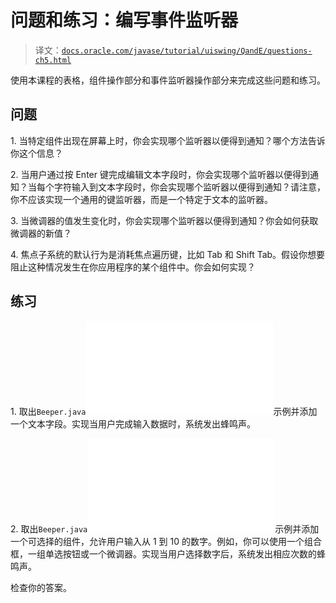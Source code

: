 # 问题和练习：编写事件监听器

> 译文：[`docs.oracle.com/javase/tutorial/uiswing/QandE/questions-ch5.html`](https://docs.oracle.com/javase/tutorial/uiswing/QandE/questions-ch5.html)

使用本课程的表格，组件操作部分和事件监听器操作部分来完成这些问题和练习。

## 问题

1\. 当特定组件出现在屏幕上时，你会实现哪个监听器以便得到通知？哪个方法告诉你这个信息？

2\. 当用户通过按 Enter 键完成编辑文本字段时，你会实现哪个监听器以便得到通知？当每个字符输入到文本字段时，你会实现哪个监听器以便得到通知？请注意，你不应该实现一个通用的键监听器，而是一个特定于文本的监听器。

3\. 当微调器的值发生变化时，你会实现哪个监听器以便得到通知？你会如何获取微调器的新值？

4\. 焦点子系统的默认行为是消耗焦点遍历键，比如 Tab 和 Shift Tab。假设你想要阻止这种情况发生在你应用程序的某个组件中。你会如何实现？

## 练习

1\. 取出`Beeper.java`![(在一个 .java 源文件中)](img/Beeper.java)示例并添加一个文本字段。实现当用户完成输入数据时，系统发出蜂鸣声。

2\. 取出`Beeper.java`![(在一个 .java 源文件中)](img/Beeper.java)示例并添加一个可选择的组件，允许用户输入从 1 到 10 的数字。例如，你可以使用一个组合框，一组单选按钮或一个微调器。实现当用户选择数字后，系统发出相应次数的蜂鸣声。

检查你的答案。
